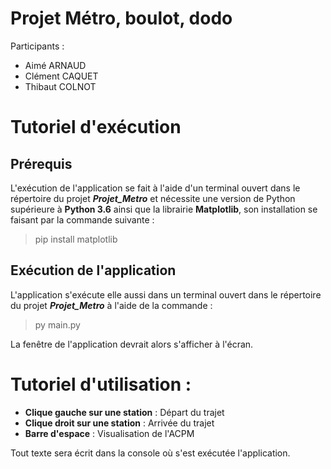 ﻿# Projet Métro, boulot, dodo

Participants :
- Aimé ARNAUD
- Clément CAQUET
- Thibaut COLNOT
	
# Tutoriel d'exécution

## Prérequis
L'exécution de l'application se fait à l'aide d'un terminal ouvert dans le répertoire du projet ***Projet_Metro*** et nécessite une version de Python supérieure à **Python 3.6** ainsi que la librairie **Matplotlib**, son installation se faisant par la commande suivante :
> pip install matplotlib

## Exécution de l'application
L'application s'exécute elle aussi dans un terminal ouvert dans le répertoire du projet ***Projet_Metro*** à l'aide de la commande :
> py main.py

La fenêtre de l'application devrait alors s'afficher à l'écran.

# Tutoriel d'utilisation :

- **Clique gauche sur une station** : Départ du trajet
- **Clique droit sur une station** : Arrivée du trajet
- **Barre d'espace** : Visualisation de l'ACPM

Tout texte sera écrit dans la console où s'est exécutée l'application.
